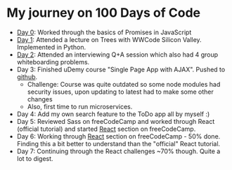 # My journey on 100 Days of Code

- [Day 0](day0.md): Worked through the basics of Promises in JavaScript
- [Day 1](day1.md): Attended a lecture on Trees with WWCode Silicon Valley. Implemented in Python.
- [Day 2](day2.md): Attended an interviewing Q+A session which also had 4 group whiteboarding problems.
- Day 3: Finished uDemy course "Single Page App with AJAX". Pushed to [github](https://github.com/monicaleep/TodoSPA).
  - Challenge: Course was quite outdated so some node modules had security issues, upon updating to latest had to make some other changes
  - Also, first time to run microservices.
- Day 4: Add my own search feature to the ToDo app all by myself :)
- Day 5: Reviewed Sass on freeCodeCamp and worked through React (official tutorial) and started [React](react.md) section on freeCodeCamp.
- Day 6: Working through [React](react.md) section on freeCodeCamp - 50% done. Finding this a bit better to understand than the "official" React tutorial.
- Day 7: Continuing through the React challenges ~70% though. Quite a lot to digest.
